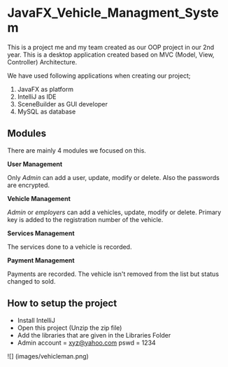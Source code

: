 # JavaFX_Vehicle_Managment_System

This is a project me and my team created as our OOP project in our 2nd year. This is a desktop application created based on MVC (Model, View, Controller) Architecture. 

We have used following applications when creating our project;
1. JavaFX as platform
2. IntelliJ as IDE
3. SceneBuilder as GUI developer
4. MySQL as database

## Modules
There are mainly 4 modules we focused on this.

**User Management**

Only *Admin* can add a user, update, modify or delete. Also the passwords are encrypted. 

**Vehicle Management**

*Admin* or *employers* can add a vehicles, update, modify or delete. Primary key is added to the registration number of the vehicle.

**Services Management**

The services done to a vehicle is recorded.

**Payment Management**

Payments are recorded. The vehicle isn't removed from the list but status changed to sold.  


## How to setup the project
- Install IntelliJ
- Open this project (Unzip the zip file)
- Add the libraries that are given in the Libraries Folder
- Admin account = xyz@yahoo.com pswd = 1234 

![] (images/vehicleman.png)
